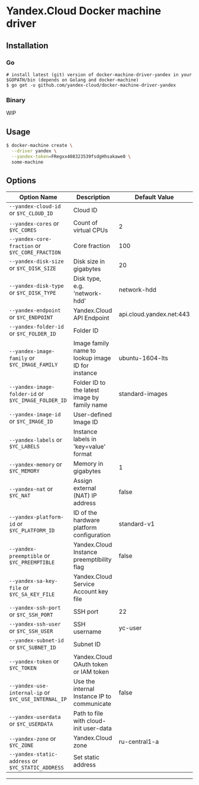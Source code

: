 # Yandex.Cloud Docker machine driver

## Installation
### Go
```shell
# install latest (git) version of docker-machine-driver-yandex in your $GOPATH/bin (depends on Golang and docker-machine)
$ go get -u github.com/yandex-cloud/docker-machine-driver-yandex
```

### Binary

WIP

## Usage
```bash
$ docker-machine create \
  --driver yandex \
  --yandex-token=FRegxx408323539fsdgHhsakawe0 \
  some-machine
```

## Options

|Option Name                                              |Description                                        |Default Value             |
|---------------------------------------------------------|---------------------------------------------------|--------------------------|
| ``--yandex-cloud-id`` or ``$YC_CLOUD_ID``               | Cloud ID                                          |                          |
| ``--yandex-cores`` or ``$YC_CORES``                     | Count of virtual CPUs                             | 2                        |
| ``--yandex-core-fraction`` or ``$YC_CORE_FRACTION``     | Core fraction                                     | 100                      |
| ``--yandex-disk-size`` or ``$YC_DISK_SIZE``             | Disk size in gigabytes                            | 20                       |
| ``--yandex-disk-type`` or ``$YC_DISK_TYPE``             | Disk type, e.g. 'network-hdd'                     | network-hdd              |
| ``--yandex-endpoint`` or ``$YC_ENDPOINT``               | Yandex.Cloud API Endpoint                         | api.cloud.yandex.net:443 |
| ``--yandex-folder-id`` or ``$YC_FOLDER_ID``             | Folder ID                                         |                          |
| ``--yandex-image-family`` or ``$YC_IMAGE_FAMILY``       | Image family name to lookup image ID for instance | ubuntu-1604-lts          |
| ``--yandex-image-folder-id`` or ``$YC_IMAGE_FOLDER_ID`` | Folder ID to the latest image by family name      | standard-images          |
| ``--yandex-image-id`` or ``$YC_IMAGE_ID``               | User-defined Image ID                             |                          |
| ``--yandex-labels`` or ``$YC_LABELS``                   | Instance labels in 'key=value' format             |                          |
| ``--yandex-memory`` or ``$YC_MEMORY``                   | Memory in gigabytes                               | 1                        |
| ``--yandex-nat`` or ``$YC_NAT``                         | Assign external (NAT) IP address                  | false                    |
| ``--yandex-platform-id`` or ``$YC_PLATFORM_ID``         | ID of the hardware platform configuration         | standard-v1              |
| ``--yandex-preemptible`` or ``$YC_PREEMPTIBLE``         | Yandex.Cloud Instance preemptibility flag         | false                    |
| ``--yandex-sa-key-file`` or ``$YC_SA_KEY_FILE``         | Yandex.Cloud Service Account key file             |                          |
| ``--yandex-ssh-port`` or ``$YC_SSH_PORT``               | SSH port                                          | 22                       |
| ``--yandex-ssh-user`` or ``$YC_SSH_USER``               | SSH username                                      | yc-user                  |
| ``--yandex-subnet-id`` or ``$YC_SUBNET_ID``             | Subnet ID                                         |                          |
| ``--yandex-token`` or ``$YC_TOKEN``                     | Yandex.Cloud OAuth token or IAM token             |                          |
| ``--yandex-use-internal-ip`` or ``$YC_USE_INTERNAL_IP`` | Use the internal Instance IP to communicate       | false                    |
| ``--yandex-userdata`` or ``$YC_USERDATA``               | Path to file with cloud-init user-data            |                          |
| ``--yandex-zone`` or ``$YC_ZONE``                       | Yandex.Cloud zone                                 | ru-central1-a            |
| ``--yandex-static-address`` or ``$YC_STATIC_ADDRESS``   | Set static address                                |                          |
---
